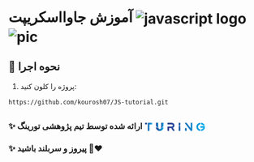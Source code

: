 # آموزش جاوااسکریپت   <img src="https://cdn.jsdelivr.net/gh/devicons/devicon/icons/javascript/javascript-original.svg" height="40" alt="javascript logo" align="center"  /> <img src="https://cdn.ituring.ir/research/76/turing%20(2).png" alt="pic" align="center" width="50px">




## 🚀 نحوه اجرا

1. پروژه را کلون کنید:
```bash
https://github.com/kourosh07/JS-tutorial.git
```

##

### ✨ ارائه شده توسط تیم پژوهشی تورینگ  <img src="https://github.com/kourosh07/kourosh07/blob/main/turing%20(1)_prev_ui.png" alt="turinglogo" border="0" align="center" width="120px">

### ✨ پیروز و سربلند باشید  :rose::heart:

